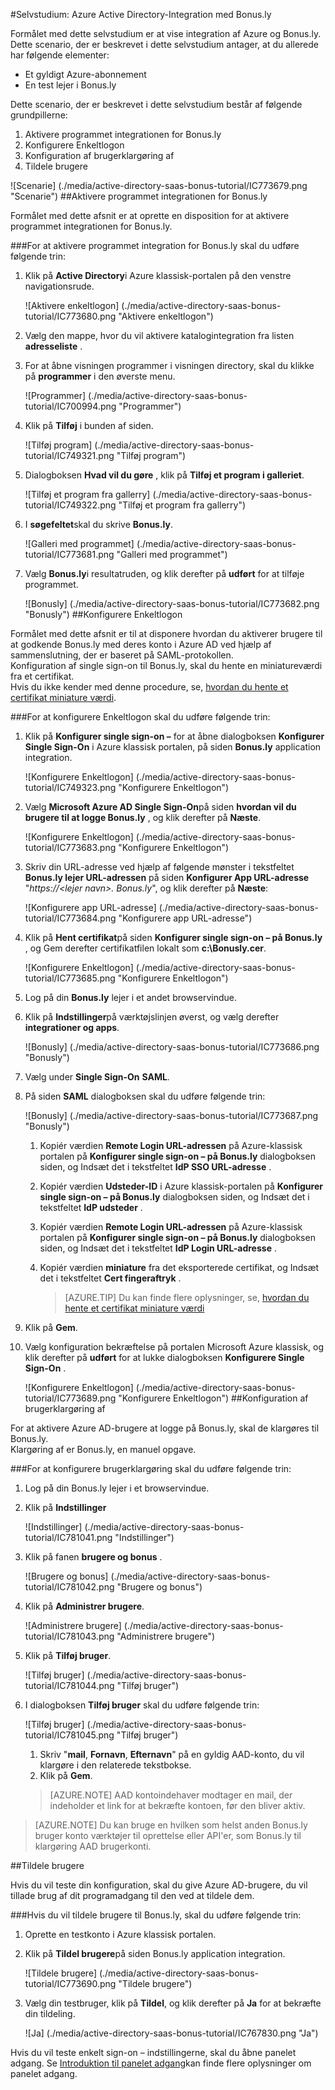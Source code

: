 <properties 
    pageTitle="Selvstudium: Azure Active Directory-Integration med Bonus.ly | Microsoft Azure" 
    description="Lær, hvordan du bruger Bonus.ly med Azure Active Directory til at aktivere enkeltlogon, automatiseret klargøring og mere!" 
    services="active-directory" 
    authors="jeevansd"  
    documentationCenter="na" 
    manager="femila"/>
<tags 
    ms.service="active-directory" 
    ms.devlang="na" 
    ms.topic="article" 
    ms.tgt_pltfrm="na" 
    ms.workload="identity" 
    ms.date="09/29/2016" 
    ms.author="jeedes" />

#<a name="tutorial-azure-active-directory-integration-with-bonusly"></a>Selvstudium: Azure Active Directory-Integration med Bonus.ly

Formålet med dette selvstudium er at vise integration af Azure og Bonus.ly. Dette scenario, der er beskrevet i dette selvstudium antager, at du allerede har følgende elementer:

-   Et gyldigt Azure-abonnement
-   En test lejer i Bonus.ly

Dette scenario, der er beskrevet i dette selvstudium består af følgende grundpillerne:

1.  Aktivere programmet integrationen for Bonus.ly
2.  Konfigurere Enkeltlogon
3.  Konfiguration af brugerklargøring af
4.  Tildele brugere

![Scenarie] (./media/active-directory-saas-bonus-tutorial/IC773679.png "Scenarie")
##<a name="enabling-the-application-integration-for-bonusly"></a>Aktivere programmet integrationen for Bonus.ly

Formålet med dette afsnit er at oprette en disposition for at aktivere programmet integrationen for Bonus.ly.

###<a name="to-enable-the-application-integration-for-bonusly-perform-the-following-steps"></a>For at aktivere programmet integration for Bonus.ly skal du udføre følgende trin:

1.  Klik på **Active Directory**i Azure klassisk-portalen på den venstre navigationsrude.

    ![Aktivere enkeltlogon] (./media/active-directory-saas-bonus-tutorial/IC773680.png "Aktivere enkeltlogon")

2.  Vælg den mappe, hvor du vil aktivere katalogintegration fra listen **adresseliste** .

3.  For at åbne visningen programmer i visningen directory, skal du klikke på **programmer** i den øverste menu.

    ![Programmer] (./media/active-directory-saas-bonus-tutorial/IC700994.png "Programmer")

4.  Klik på **Tilføj** i bunden af siden.

    ![Tilføj program] (./media/active-directory-saas-bonus-tutorial/IC749321.png "Tilføj program")

5.  Dialogboksen **Hvad vil du gøre** , klik på **Tilføj et program i galleriet**.

    ![Tilføj et program fra gallerry] (./media/active-directory-saas-bonus-tutorial/IC749322.png "Tilføj et program fra gallerry")

6.  I **søgefeltet**skal du skrive **Bonus.ly**.

    ![Galleri med programmet] (./media/active-directory-saas-bonus-tutorial/IC773681.png "Galleri med programmet")

7.  Vælg **Bonus.ly**i resultatruden, og klik derefter på **udført** for at tilføje programmet.

    ![Bonusly] (./media/active-directory-saas-bonus-tutorial/IC773682.png "Bonusly")
##<a name="configuring-single-sign-on"></a>Konfigurere Enkeltlogon

Formålet med dette afsnit er til at disponere hvordan du aktiverer brugere til at godkende Bonus.ly med deres konto i Azure AD ved hjælp af sammenslutning, der er baseret på SAML-protokollen.  
Konfiguration af single sign-on til Bonus.ly, skal du hente en miniatureværdi fra et certifikat.  
Hvis du ikke kender med denne procedure, se, [hvordan du hente et certifikat miniature værdi](http://youtu.be/YKQF266SAxI).

###<a name="to-configure-single-sign-on-perform-the-following-steps"></a>For at konfigurere Enkeltlogon skal du udføre følgende trin:

1.  Klik på **Konfigurer single sign-on –** for at åbne dialogboksen **Konfigurer Single Sign-On** i Azure klassisk portalen, på siden **Bonus.ly** application integration.

    ![Konfigurere Enkeltlogon] (./media/active-directory-saas-bonus-tutorial/IC749323.png "Konfigurere Enkeltlogon")

2.  Vælg **Microsoft Azure AD Single Sign-On**på siden **hvordan vil du brugere til at logge Bonus.ly** , og klik derefter på **Næste**.

    ![Konfigurere Enkeltlogon] (./media/active-directory-saas-bonus-tutorial/IC773683.png "Konfigurere Enkeltlogon")

3.  Skriv din URL-adresse ved hjælp af følgende mønster i tekstfeltet **Bonus.ly lejer URL-adressen** på siden **Konfigurer App URL-adresse** "*https://\<lejer navn\>. Bonus.ly*", og klik derefter på **Næste**: 

    ![Konfigurere app URL-adresse] (./media/active-directory-saas-bonus-tutorial/IC773684.png "Konfigurere app URL-adresse")

4.  Klik på **Hent certifikat**på siden **Konfigurer single sign-on – på Bonus.ly** , og Gem derefter certifikatfilen lokalt som **c:\\Bonusly.cer**.

    ![Konfigurere Enkeltlogon] (./media/active-directory-saas-bonus-tutorial/IC773685.png "Konfigurere Enkeltlogon")

5.  Log på din **Bonus.ly** lejer i et andet browservindue.

6.  Klik på **Indstillinger**på værktøjslinjen øverst, og vælg derefter **integrationer og apps**.

    ![Bonusly] (./media/active-directory-saas-bonus-tutorial/IC773686.png "Bonusly")

7.  Vælg under **Single Sign-On** **SAML**.

8.  På siden **SAML** dialogboksen skal du udføre følgende trin:

    ![Bonusly] (./media/active-directory-saas-bonus-tutorial/IC773687.png "Bonusly")

    1.  Kopiér værdien **Remote Login URL-adressen** på Azure-klassisk portalen på **Konfigurer single sign-on – på Bonus.ly** dialogboksen siden, og Indsæt det i tekstfeltet **IdP SSO URL-adresse** .
    2.  Kopiér værdien **Udsteder-ID** i Azure klassisk-portalen på **Konfigurer single sign-on – på Bonus.ly** dialogboksen siden, og Indsæt det i tekstfeltet **IdP udsteder** .
    3.  Kopiér værdien **Remote Login URL-adressen** på Azure-klassisk portalen på **Konfigurer single sign-on – på Bonus.ly** dialogboksen siden, og Indsæt det i tekstfeltet **IdP Login URL-adresse** .
    4.  Kopiér værdien **miniature** fra det eksporterede certifikat, og Indsæt det i tekstfeltet **Cert fingeraftryk** .

        >[AZURE.TIP] Du kan finde flere oplysninger, se, [hvordan du hente et certifikat miniature værdi](http://youtu.be/YKQF266SAxI)

9.  Klik på **Gem**.

10. Vælg konfiguration bekræftelse på portalen Microsoft Azure klassisk, og klik derefter på **udført** for at lukke dialogboksen **Konfigurere Single Sign-On** .

    ![Konfigurere Enkeltlogon] (./media/active-directory-saas-bonus-tutorial/IC773689.png "Konfigurere Enkeltlogon")
##<a name="configuring-user-provisioning"></a>Konfiguration af brugerklargøring af

For at aktivere Azure AD-brugere at logge på Bonus.ly, skal de klargøres til Bonus.ly.  
Klargøring af er Bonus.ly, en manuel opgave.

###<a name="to-configure-user-provisioning-perform-the-following-steps"></a>For at konfigurere brugerklargøring skal du udføre følgende trin:

1.  Log på din Bonus.ly lejer i et browservindue.

2.  Klik på **Indstillinger**

    ![Indstillinger] (./media/active-directory-saas-bonus-tutorial/IC781041.png "Indstillinger")

3.  Klik på fanen **brugere og bonus** .

    ![Brugere og bonus] (./media/active-directory-saas-bonus-tutorial/IC781042.png "Brugere og bonus")

4.  Klik på **Administrer brugere**.

    ![Administrere brugere] (./media/active-directory-saas-bonus-tutorial/IC781043.png "Administrere brugere")

5.  Klik på **Tilføj bruger**.

    ![Tilføj bruger] (./media/active-directory-saas-bonus-tutorial/IC781044.png "Tilføj bruger")

6.  I dialogboksen **Tilføj bruger** skal du udføre følgende trin:

    ![Tilføj bruger] (./media/active-directory-saas-bonus-tutorial/IC781045.png "Tilføj bruger")

    1.  Skriv "**mail**, **Fornavn**, **Efternavn**" på en gyldig AAD-konto, du vil klargøre i den relaterede tekstbokse.
    2.  Klik på **Gem**.

    >[AZURE.NOTE] AAD kontoindehaver modtager en mail, der indeholder et link for at bekræfte kontoen, før den bliver aktiv.

>[AZURE.NOTE] Du kan bruge en hvilken som helst anden Bonus.ly bruger konto værktøjer til oprettelse eller API'er, som Bonus.ly til klargøring AAD brugerkonti.

##<a name="assigning-users"></a>Tildele brugere

Hvis du vil teste din konfiguration, skal du give Azure AD-brugere, du vil tillade brug af dit programadgang til den ved at tildele dem.

###<a name="to-assign-users-to-bonusly-perform-the-following-steps"></a>Hvis du vil tildele brugere til Bonus.ly, skal du udføre følgende trin:

1.  Oprette en testkonto i Azure klassisk portalen.

2.  Klik på **Tildel brugere**på siden Bonus.ly application integration.

    ![Tildele brugere] (./media/active-directory-saas-bonus-tutorial/IC773690.png "Tildele brugere")

3.  Vælg din testbruger, klik på **Tildel**, og klik derefter på **Ja** for at bekræfte din tildeling.

    ![Ja] (./media/active-directory-saas-bonus-tutorial/IC767830.png "Ja")

Hvis du vil teste enkelt sign-on – indstillingerne, skal du åbne panelet adgang. Se [Introduktion til panelet adgang](active-directory-saas-access-panel-introduction.md)kan finde flere oplysninger om panelet adgang.
